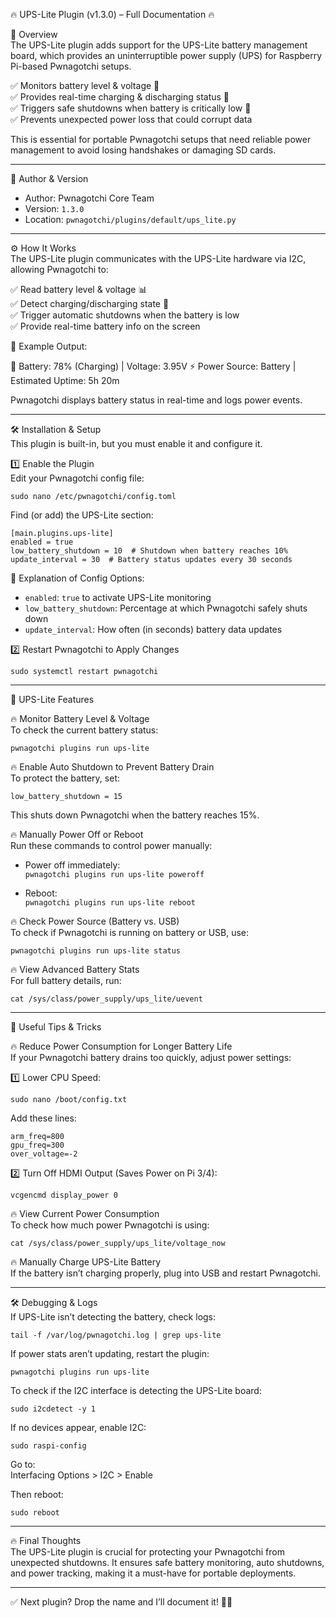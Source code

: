 🔥 UPS-Lite Plugin (v1.3.0) – Full Documentation 🔥  

📌 Overview  
The UPS-Lite plugin adds support for the UPS-Lite battery management board, which provides an uninterruptible power supply (UPS) for Raspberry Pi-based Pwnagotchi setups.  

✅ Monitors battery level & voltage 🔋  
✅ Provides real-time charging & discharging status 🔄  
✅ Triggers safe shutdowns when battery is critically low 🚨  
✅ Prevents unexpected power loss that could corrupt data  

This is essential for portable Pwnagotchi setups that need reliable power management to avoid losing handshakes or damaging SD cards.  

---

👤 Author & Version  
- Author: Pwnagotchi Core Team  
- Version: `1.3.0`  
- Location: `pwnagotchi/plugins/default/ups_lite.py`  

---

⚙️ How It Works  
The UPS-Lite plugin communicates with the UPS-Lite hardware via I2C, allowing Pwnagotchi to:  

✅ Read battery level & voltage 📊  
✅ Detect charging/discharging state 🔌  
✅ Trigger automatic shutdowns when the battery is low  
✅ Provide real-time battery info on the screen  

📌 Example Output:  

🔋 Battery: 78% (Charging) | Voltage: 3.95V
⚡ Power Source: Battery | Estimated Uptime: 5h 20m


Pwnagotchi displays battery status in real-time and logs power events.  

---

🛠️ Installation & Setup  
This plugin is built-in, but you must enable it and configure it.  

1️⃣ Enable the Plugin  
Edit your Pwnagotchi config file:  

	sudo nano /etc/pwnagotchi/config.toml  

Find (or add) the UPS-Lite section:  

	[main.plugins.ups-lite]
	enabled = true
	low_battery_shutdown = 10  # Shutdown when battery reaches 10%  
	update_interval = 30  # Battery status updates every 30 seconds  

📌 Explanation of Config Options:  
- `enabled`: `true` to activate UPS-Lite monitoring  
- `low_battery_shutdown`: Percentage at which Pwnagotchi safely shuts down  
- `update_interval`: How often (in seconds) battery data updates  

2️⃣ Restart Pwnagotchi to Apply Changes  

	sudo systemctl restart pwnagotchi  

---

📂 UPS-Lite Features  

🔥 Monitor Battery Level & Voltage  
To check the current battery status:  

	pwnagotchi plugins run ups-lite  

🔥 Enable Auto Shutdown to Prevent Battery Drain  
To protect the battery, set:  

	low_battery_shutdown = 15  

This shuts down Pwnagotchi when the battery reaches 15%.  

🔥 Manually Power Off or Reboot  
Run these commands to control power manually:  

- Power off immediately:  
	`pwnagotchi plugins run ups-lite poweroff`  

- Reboot:  
	`pwnagotchi plugins run ups-lite reboot`  

🔥 Check Power Source (Battery vs. USB)  
To check if Pwnagotchi is running on battery or USB, use:  

	pwnagotchi plugins run ups-lite status  

🔥 View Advanced Battery Stats  
For full battery details, run:  

	cat /sys/class/power_supply/ups_lite/uevent  

---

🚀 Useful Tips & Tricks  

🔥 Reduce Power Consumption for Longer Battery Life  
If your Pwnagotchi battery drains too quickly, adjust power settings:  

1️⃣ Lower CPU Speed:  

	sudo nano /boot/config.txt  

Add these lines:  

	arm_freq=800  
	gpu_freq=300  
	over_voltage=-2  

2️⃣ Turn Off HDMI Output (Saves Power on Pi 3/4):  

	vcgencmd display_power 0  

🔥 View Current Power Consumption  
To check how much power Pwnagotchi is using:  

	cat /sys/class/power_supply/ups_lite/voltage_now  

🔥 Manually Charge UPS-Lite Battery  
If the battery isn’t charging properly, plug into USB and restart Pwnagotchi.  

---

🛠️ Debugging & Logs  
If UPS-Lite isn’t detecting the battery, check logs:  

	tail -f /var/log/pwnagotchi.log | grep ups-lite  

If power stats aren’t updating, restart the plugin:  

	pwnagotchi plugins run ups-lite  

To check if the I2C interface is detecting the UPS-Lite board:  

	sudo i2cdetect -y 1  

If no devices appear, enable I2C:  

	sudo raspi-config  

Go to:  
Interfacing Options > I2C > Enable  

Then reboot:  

	sudo reboot  

---

🔥 Final Thoughts  
The UPS-Lite plugin is crucial for protecting your Pwnagotchi from unexpected shutdowns. It ensures safe battery monitoring, auto shutdowns, and power tracking, making it a must-have for portable deployments.  

---

✅ Next plugin? Drop the name and I’ll document it! 🚀🔥
